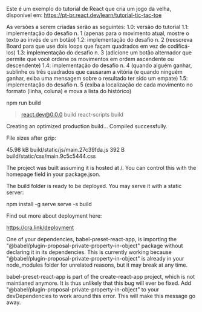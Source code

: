 Este é um exemplo do tutorial de React que cria um jogo da velha, disponível em:
https://pt-br.react.dev/learn/tutorial-tic-tac-toe

As versões a serem criadas serão as seguintes:
1.0: versão do tutorial
1.1: implementação do desafio n. 1 (apenas para o movimento atual, mostre o texto ao invés de um botão)
1.2: implementação do desafio n. 2 (reescreva Board para que use dois loops que façam quadrados em vez de codificá-los)
1.3: implementação do desafio n. 3 (adicione um botão alternador que permite que você ordene os movimentos em ordem ascendente ou descendente)
1.4: implementação do desafio n. 4 (quando alguém ganhar, sublinhe os três quadrados que causaram a vitória (e quando ninguém ganhar, exiba uma mensagem sobre o resultado ter sido um empate)
1.5: implementação do desafio n. 5 (exiba a localização de cada movimento no formato (linha, coluna) e mova a lista do histórico)

npm run build

> react.dev@0.0.0 build
> react-scripts build

Creating an optimized production build...
Compiled successfully.

File sizes after gzip:

  45.98 kB  build/static/js/main.27c39fda.js
  392 B     build/static/css/main.9c5c5444.css

The project was built assuming it is hosted at /.
You can control this with the homepage field in your package.json.

The build folder is ready to be deployed.
You may serve it with a static server:

  npm install -g serve
  serve -s build

Find out more about deployment here:

  https://cra.link/deployment

One of your dependencies, babel-preset-react-app, is importing the
"@babel/plugin-proposal-private-property-in-object" package without
declaring it in its dependencies. This is currently working because
"@babel/plugin-proposal-private-property-in-object" is already in your
node_modules folder for unrelated reasons, but it may break at any time.

babel-preset-react-app is part of the create-react-app project, which
is not maintianed anymore. It is thus unlikely that this bug will
ever be fixed. Add "@babel/plugin-proposal-private-property-in-object" to
your devDependencies to work around this error. This will make this message
go away.